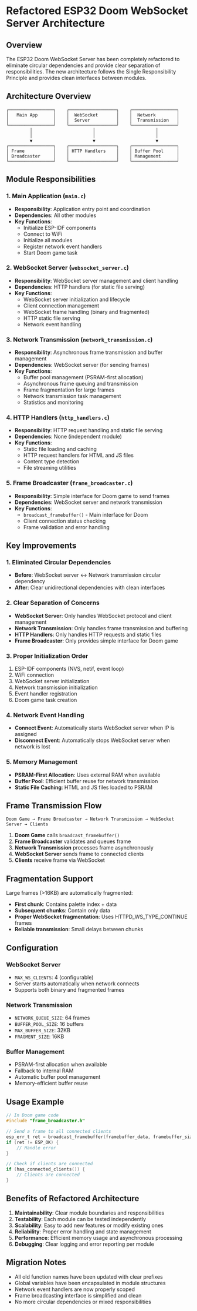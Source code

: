 # Refactored ESP32 Doom WebSocket Server Architecture

## Overview

The ESP32 Doom WebSocket Server has been completely refactored to eliminate circular dependencies and provide clear separation of responsibilities. The new architecture follows the Single Responsibility Principle and provides clean interfaces between modules.

## Architecture Overview

```
┌─────────────────┐    ┌──────────────────┐    ┌─────────────────┐
│   Main App      │    │  WebSocket       │    │  Network        │
│                 │    │  Server          │    │  Transmission   │
└─────────────────┘    └──────────────────┘    └─────────────────┘
         │                       │                       │
         │                       │                       │
         ▼                       ▼                       ▼
┌─────────────────┐    ┌──────────────────┐    ┌─────────────────┐
│ Frame           │    │ HTTP Handlers    │    │ Buffer Pool     │
│ Broadcaster     │    │                  │    │ Management      │
└─────────────────┘    └──────────────────┘    └─────────────────┘
```

## Module Responsibilities

### 1. Main Application (`main.c`)
- **Responsibility**: Application entry point and coordination
- **Dependencies**: All other modules
- **Key Functions**:
  - Initialize ESP-IDF components
  - Connect to WiFi
  - Initialize all modules
  - Register network event handlers
  - Start Doom game task

### 2. WebSocket Server (`websocket_server.c`)
- **Responsibility**: WebSocket server management and client handling
- **Dependencies**: HTTP handlers (for static file serving)
- **Key Functions**:
  - WebSocket server initialization and lifecycle
  - Client connection management
  - WebSocket frame handling (binary and fragmented)
  - HTTP static file serving
  - Network event handling

### 3. Network Transmission (`network_transmission.c`)
- **Responsibility**: Asynchronous frame transmission and buffer management
- **Dependencies**: WebSocket server (for sending frames)
- **Key Functions**:
  - Buffer pool management (PSRAM-first allocation)
  - Asynchronous frame queuing and transmission
  - Frame fragmentation for large frames
  - Network transmission task management
  - Statistics and monitoring

### 4. HTTP Handlers (`http_handlers.c`)
- **Responsibility**: HTTP request handling and static file serving
- **Dependencies**: None (independent module)
- **Key Functions**:
  - Static file loading and caching
  - HTTP request handlers for HTML and JS files
  - Content type detection
  - File streaming utilities

### 5. Frame Broadcaster (`frame_broadcaster.c`)
- **Responsibility**: Simple interface for Doom game to send frames
- **Dependencies**: WebSocket server and network transmission
- **Key Functions**:
  - `broadcast_framebuffer()` - Main interface for Doom
  - Client connection status checking
  - Frame validation and error handling

## Key Improvements

### 1. Eliminated Circular Dependencies
- **Before**: WebSocket server ↔ Network transmission circular dependency
- **After**: Clear unidirectional dependencies with clean interfaces

### 2. Clear Separation of Concerns
- **WebSocket Server**: Only handles WebSocket protocol and client management
- **Network Transmission**: Only handles frame transmission and buffering
- **HTTP Handlers**: Only handles HTTP requests and static files
- **Frame Broadcaster**: Only provides simple interface for Doom game

### 3. Proper Initialization Order
1. ESP-IDF components (NVS, netif, event loop)
2. WiFi connection
3. WebSocket server initialization
4. Network transmission initialization
5. Event handler registration
6. Doom game task creation

### 4. Network Event Handling
- **Connect Event**: Automatically starts WebSocket server when IP is assigned
- **Disconnect Event**: Automatically stops WebSocket server when network is lost

### 5. Memory Management
- **PSRAM-First Allocation**: Uses external RAM when available
- **Buffer Pool**: Efficient buffer reuse for network transmission
- **Static File Caching**: HTML and JS files loaded to PSRAM

## Frame Transmission Flow

```
Doom Game → Frame Broadcaster → Network Transmission → WebSocket Server → Clients
```

1. **Doom Game** calls `broadcast_framebuffer()`
2. **Frame Broadcaster** validates and queues frame
3. **Network Transmission** processes frame asynchronously
4. **WebSocket Server** sends frame to connected clients
5. **Clients** receive frame via WebSocket

## Fragmentation Support

Large frames (>16KB) are automatically fragmented:
- **First chunk**: Contains palette index + data
- **Subsequent chunks**: Contain only data
- **Proper WebSocket fragmentation**: Uses HTTPD_WS_TYPE_CONTINUE frames
- **Reliable transmission**: Small delays between chunks

## Configuration

### WebSocket Server
- `MAX_WS_CLIENTS`: 4 (configurable)
- Server starts automatically when network connects
- Supports both binary and fragmented frames

### Network Transmission
- `NETWORK_QUEUE_SIZE`: 64 frames
- `BUFFER_POOL_SIZE`: 16 buffers
- `MAX_BUFFER_SIZE`: 32KB
- `FRAGMENT_SIZE`: 16KB

### Buffer Management
- PSRAM-first allocation when available
- Fallback to internal RAM
- Automatic buffer pool management
- Memory-efficient buffer reuse

## Usage Example

```c
// In Doom game code
#include "frame_broadcaster.h"

// Send a frame to all connected clients
esp_err_t ret = broadcast_framebuffer(framebuffer_data, framebuffer_size, palette_index);
if (ret != ESP_OK) {
    // Handle error
}

// Check if clients are connected
if (has_connected_clients()) {
    // Clients are connected
}
```

## Benefits of Refactored Architecture

1. **Maintainability**: Clear module boundaries and responsibilities
2. **Testability**: Each module can be tested independently
3. **Scalability**: Easy to add new features or modify existing ones
4. **Reliability**: Proper error handling and state management
5. **Performance**: Efficient memory usage and asynchronous processing
6. **Debugging**: Clear logging and error reporting per module

## Migration Notes

- All old function names have been updated with clear prefixes
- Global variables have been encapsulated in module structures
- Network event handlers are now properly scoped
- Frame broadcasting interface is simplified and clean
- No more circular dependencies or mixed responsibilities 